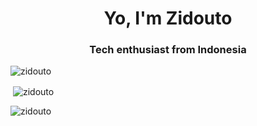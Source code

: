 <h1 align="center">Yo, I'm Zidouto</h1>
<h3 align="center">Tech enthusiast from Indonesia</h3>

<p align="left"> <img src="https://komarev.com/ghpvc/?username=zidouto&label=Profile%20views&color=0e75b6&style=flat" alt="zidouto" /> </p>

<p>&nbsp;<img align="center" src="https://github-readme-stats.vercel.app/api?username=zidouto&show_icons=true&locale=en" alt="zidouto" /></p>

<p><img align="center" src="https://github-readme-streak-stats.herokuapp.com/?user=zidouto&" alt="zidouto" /></p>
